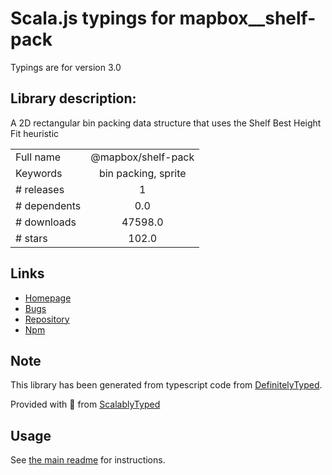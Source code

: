 
# Scala.js typings for mapbox__shelf-pack

Typings are for version 3.0

## Library description:
A 2D rectangular bin packing data structure that uses the Shelf Best Height Fit heuristic

|                    |                 |
| ------------------ | :-------------: |
| Full name          | @mapbox/shelf-pack |
| Keywords           | bin packing, sprite |
| # releases         | 1 |
| # dependents       | 0.0 |
| # downloads        | 47598.0 |
| # stars            | 102.0 |

## Links
- [Homepage](https://github.com/mapbox/shelf-pack#readme)
- [Bugs](https://github.com/mapbox/shelf-pack/issues)
- [Repository](https://github.com/mapbox/shelf-pack)
- [Npm](https://www.npmjs.com/package/%40mapbox%2Fshelf-pack)
    


## Note
This library has been generated from typescript code from [DefinitelyTyped](https://definitelytyped.org).

Provided with :purple_heart: from [ScalablyTyped](https://github.com/oyvindberg/ScalablyTyped)

## Usage
See [the main readme](../../readme.md) for instructions.


